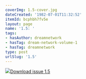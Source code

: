 ```yaml
---
coverImg: 1.5-cover.jpg
dateCreated: '1982-07-01T11:32:52'
itemId: bcphbh7fv5e
layout: page
name: '1.5: '
tags:
- hasAuthor: dreamnetwork
- hasTag: dream-network-volume-1
- hasTag: dreamnetwork
type: post
urlSlug: '1.5'
---
```

<img class="card-journal-img" src="../images/1.5-rect.jpg"/><a href="../files/pdfs/Volume_1/1.5_Dream_Network_Bulletin_Vol.1_No.5.pdf" download="">Download issue 1.5</a>